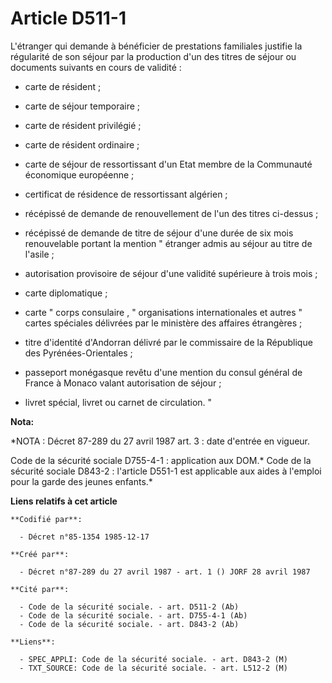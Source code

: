 # Article D511-1

L'étranger qui demande à bénéficier de prestations familiales justifie la régularité de son séjour par la production d'un des
titres de séjour ou documents suivants en cours de validité :

- carte de résident ;

- carte de séjour temporaire ;

- carte de résident privilégié ;

- carte de résident ordinaire ;

- carte de séjour de ressortissant d'un Etat membre de la Communauté économique européenne ;

- certificat de résidence de ressortissant algérien ;

- récépissé de demande de renouvellement de l'un des titres ci-dessus ;

- récépissé de demande de titre de séjour d'une durée de six mois renouvelable portant la mention " étranger admis au séjour
au titre de l'asile  ;

- autorisation provisoire de séjour d'une validité supérieure à trois mois ;

- carte diplomatique ;

- carte " corps consulaire , " organisations internationales et autres " cartes spéciales  délivrées par le ministère des
affaires étrangères ;

- titre d'identité d'Andorran délivré par le commissaire de la République des Pyrénées-Orientales ;

- passeport monégasque revêtu d'une mention du consul général de France à Monaco valant autorisation de séjour ;

- livret spécial, livret ou carnet de circulation. "

**Nota:**

*NOTA : Décret 87-289 du 27 avril 1987 art. 3 : date d'entrée en vigueur.

Code de la sécurité sociale D755-4-1 : application aux DOM.*    Code de la sécurité sociale D843-2 : l'article D551-1 est
applicable aux aides à l'emploi pour la garde des jeunes enfants.*

**Liens relatifs à cet article**

	**Codifié par**:

	  - Décret n°85-1354 1985-12-17

	**Créé par**:

	  - Décret n°87-289 du 27 avril 1987 - art. 1 () JORF 28 avril 1987

	**Cité par**:

	  - Code de la sécurité sociale. - art. D511-2 (Ab)
	  - Code de la sécurité sociale. - art. D755-4-1 (Ab)
	  - Code de la sécurité sociale. - art. D843-2 (Ab)

	**Liens**:

	  - SPEC_APPLI: Code de la sécurité sociale. - art. D843-2 (M)
	  - TXT_SOURCE: Code de la sécurité sociale. - art. L512-2 (M)
